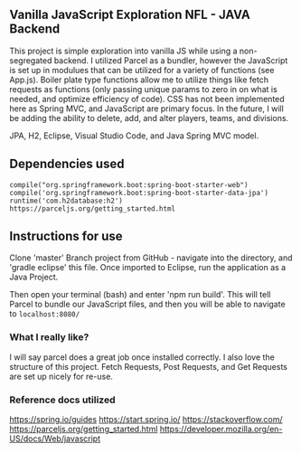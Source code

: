 ## Vanilla JavaScript Exploration NFL - JAVA Backend

This project is simple exploration into vanilla JS while using a non-segregated backend.  I utilized Parcel as a bundler, however the JavaScript is set up in modulues that can be utilized for a variety of functions (see App.js). Boiler plate type functions allow me to utilize things like fetch requests as functions (only passing unique params to zero in on what is needed, and optimize efficiency of code).  CSS has not been implemented here as Spring MVC, and JavaScript are primary focus.  In the future, I will be adding the ability to delete, add, and alter players, teams, and divisions. 

JPA, H2, Eclipse, Visual Studio Code, and Java Spring MVC model. 

## Dependencies used
    compile("org.springframework.boot:spring-boot-starter-web")
    compile('org.springframework.boot:spring-boot-starter-data-jpa')
    runtime('com.h2database:h2')
    https://parceljs.org/getting_started.html

## Instructions for use 

Clone 'master' Branch project from GitHub - navigate into the directory, and 'gradle eclipse' this file. Once imported to Eclipse, run the application as a Java Project.  

Then open your terminal (bash) and enter 'npm run build'.  This will tell Parcel to bundle our JavaScript files, and then you will be able to navigate to `localhost:8080/`

### What I really like?

I will say parcel does a great job once installed correctly. I also love the structure of this project. Fetch Requests, Post Requests, and Get Requests are set up nicely for re-use.

### Reference docs utilized
https://spring.io/guides 
https://start.spring.io/
https://stackoverflow.com/
https://parceljs.org/getting_started.html
https://developer.mozilla.org/en-US/docs/Web/javascript

